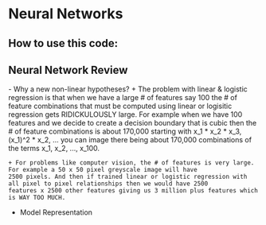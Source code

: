 Neural Networks
===============

<h2>How to use this code:</h2>

<h2>Neural Network Review</h2>
  - Why a new non-linear hypotheses?
    + The problem with linear & logistic regression is that when we have a large # of features say 100 the # of feature combinations that must be computed using linear or logisitic regression gets RIDICKULOUSLY large. For example when we have 100 features and we decide to create a decision boundary that is cubic then
    the # of feature combinations is about 170,000 starting with x_1 * x_2 * x_3, (x_1)^2 * x_2, ... you can image there being
    about 170,000 combinations of the terms x_1, x_2, ..., x_100.

    + For problems like computer vision, the # of features is very large. For example a 50 x 50 pixel greyscale image will have 
    2500 pixels. And then if trained linear or logistic regression with all pixel to pixel relationships then we would have 2500
    features x 2500 other features giving us 3 million plus features which is WAY TOO MUCH.

  - Model Representation 
